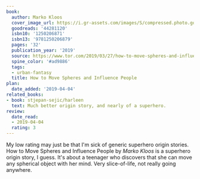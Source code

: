 ```yaml
---
book:
  author: Marko Kloos
  cover_image_url: https://i.gr-assets.com/images/S/compressed.photo.goodreads.com/books/1554041800l/44281120._SX98_.jpg
  goodreads: '44281120'
  isbn10: '1250206871'
  isbn13: '9781250206879'
  pages: '32'
  publication_year: '2019'
  source: https://www.tor.com/2019/03/27/how-to-move-spheres-and-influence-people-marko-kloos/
  spine_color: '#ad9886'
  tags:
  - urban-fantasy
  title: How to Move Spheres and Influence People
plan:
  date_added: '2019-04-04'
related_books:
- book: stjepan-sejic/harleen
  text: Much better origin story, and nearly of a superhero.
review:
  date_read:
  - 2019-04-04
  rating: 3
---
```


My low rating may just be that I'm sick of generic superhero origin stories.
How to Move Spheres and Influence People
by *Marko Kloos* is a superhero origin story, I guess. It's about a teenager who discovers that she can move any spherical object with her mind. Very slice-of-life, not really going anywhere.
